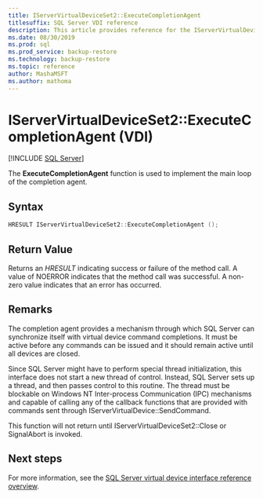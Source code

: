 ```yaml
---
title: IServerVirtualDeviceSet2::ExecuteCompletionAgent
titlesuffix: SQL Server VDI reference
description: This article provides reference for the IServerVirtualDeviceSet2::ExecuteCompletionAgent command.
ms.date: 08/30/2019
ms.prod: sql
ms.prod_service: backup-restore
ms.technology: backup-restore
ms.topic: reference
author: MashaMSFT
ms.author: mathoma
---
```


# IServerVirtualDeviceSet2::ExecuteCompletionAgent (VDI)

[!INCLUDE [SQL Server](../../../includes/applies-to-version/sqlserver.md)]

The **ExecuteCompletionAgent** function is used to implement the main loop of the completion agent.

## Syntax

```c
HRESULT IServerVirtualDeviceSet2::ExecuteCompletionAgent ();
```

## Return Value

Returns an *HRESULT* indicating success or failure of the method call. A value of NOERROR indicates that the method call was successful. A non-zero value indicates that an error has occurred.

## Remarks

The completion agent provides a mechanism through which SQL Server can synchronize itself with virtual device command completions. It must be active before any commands can be issued and it should remain active until all devices are closed.

Since SQL Server might have to perform special thread initialization, this interface does not start a new thread of control. Instead, SQL Server sets up a thread, and then passes control to this routine. The thread must be blockable on Windows NT Inter-process Communication (IPC) mechanisms and capable of calling any of the callback functions that are provided with commands sent through IServerVirtualDevice::SendCommand.

This function will not return until IServerVirtualDeviceSet2::Close or SignalAbort is invoked.

## Next steps

For more information, see the [SQL Server virtual device interface reference overview](reference-virtual-device-interface.md).